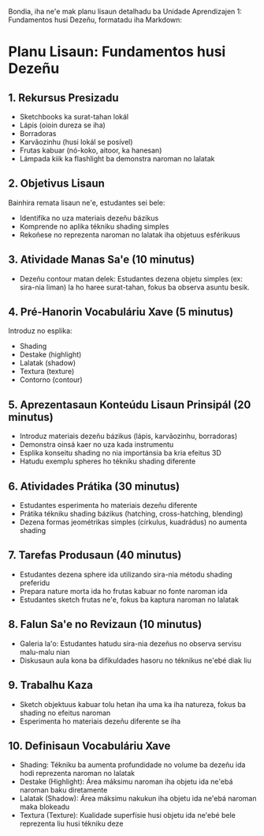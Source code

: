 Bondia, iha ne'e mak planu lisaun detalhadu ba Unidade Aprendizajen 1: Fundamentos husi Dezeñu, formatadu iha Markdown:

# Planu Lisaun: Fundamentos husi Dezeñu

## 1. Rekursus Presizadu
- Sketchbooks ka surat-tahan lokál
- Lápis (oioin dureza se iha)
- Borradoras
- Karvãozinhu (husi lokál se posível)
- Frutas kabuar (nó-koko, aitoor, ka hanesan)
- Lámpada kiik ka flashlight ba demonstra naroman no lalatak

## 2. Objetivus Lisaun
Bainhira remata lisaun ne'e, estudantes sei bele:
- Identifika no uza materiais dezeñu bázikus
- Komprende no aplika tékniku shading simples
- Rekoñese no reprezenta naroman no lalatak iha objetuus esférikuus

## 3. Atividade Manas Sa'e (10 minutus)
- Dezeñu contour matan delek: Estudantes dezena objetu simples (ex: sira-nia liman) la ho haree surat-tahan, fokus ba observa asuntu besik.

## 4. Pré-Hanorin Vocabuláriu Xave (5 minutus)
Introduz no esplika:
- Shading
- Destake (highlight)
- Lalatak (shadow)
- Textura (texture)
- Contorno (contour)

## 5. Aprezentasaun Konteúdu Lisaun Prinsipál (20 minutus)
- Introduz materiais dezeñu bázikus (lápis, karvãozinhu, borradoras)
- Demonstra oinsá kaer no uza kada instrumentu
- Esplika konseitu shading no nia importánsia ba kria efeitus 3D
- Hatudu exemplu spheres ho tékniku shading diferente

## 6. Atividades Prátika (30 minutus)
- Estudantes esperimenta ho materiais dezeñu diferente
- Prátika tékniku shading bázikus (hatching, cross-hatching, blending)
- Dezena formas jeométrikas simples (církulus, kuadrádus) no aumenta shading

## 7. Tarefas Produsaun (40 minutus)
- Estudantes dezena sphere ida utilizando sira-nia métodu shading preferidu
- Prepara nature morta ida ho frutas kabuar no fonte naroman ida
- Estudantes sketch frutas ne'e, fokus ba kaptura naroman no lalatak

## 8. Falun Sa'e no Revizaun (10 minutus)
- Galeria la'o: Estudantes hatudu sira-nia dezeñus no observa servisu malu-malu nian
- Diskusaun aula kona ba difikuldades hasoru no téknikus ne'ebé diak liu

## 9. Trabalhu Kaza
- Sketch objektuus kabuar tolu hetan iha uma ka iha natureza, fokus ba shading no efeitus naroman
- Esperimenta ho materiais dezeñu diferente se iha

## 10. Definisaun Vocabuláriu Xave
- Shading: Tékniku ba aumenta profundidade no volume ba dezeñu ida hodi reprezenta naroman no lalatak
- Destake (Highlight): Área máksimu naroman iha objetu ida ne'ebá naroman baku diretamente
- Lalatak (Shadow): Área máksimu nakukun iha objetu ida ne'ebá naroman maka blokeadu
- Textura (Texture): Kualidade superfísie husi objetu ida ne'ebé bele reprezenta liu husi tékniku deze